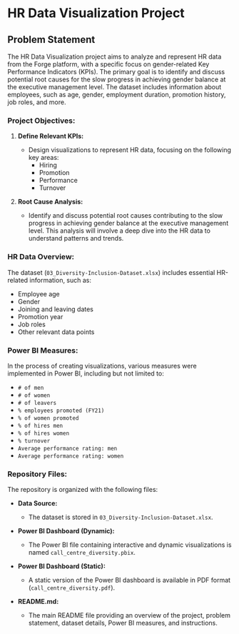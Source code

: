 # HR Data Visualization Project

## Problem Statement

The HR Data Visualization project aims to analyze and represent HR data from the Forge platform, with a specific focus on gender-related Key Performance Indicators (KPIs). The primary goal is to identify and discuss potential root causes for the slow progress in achieving gender balance at the executive management level. The dataset includes information about employees, such as age, gender, employment duration, promotion history, job roles, and more.

### Project Objectives:

1. **Define Relevant KPIs:**
   - Design visualizations to represent HR data, focusing on the following key areas:
     - Hiring
     - Promotion
     - Performance
     - Turnover

2. **Root Cause Analysis:**
   - Identify and discuss potential root causes contributing to the slow progress in achieving gender balance at the executive management level. This analysis will involve a deep dive into the HR data to understand patterns and trends.

### HR Data Overview:

The dataset (`03_Diversity-Inclusion-Dataset.xlsx`) includes essential HR-related information, such as:
- Employee age
- Gender
- Joining and leaving dates
- Promotion year
- Job roles
- Other relevant data points

### Power BI Measures:

In the process of creating visualizations, various measures were implemented in Power BI, including but not limited to:
- `# of men`
- `# of women`
- `# of leavers`
- `% employees promoted (FY21)`
- `% of women promoted`
- `% of hires men`
- `% of hires women`
- `% turnover`
- `Average performance rating: men`
- `Average performance rating: women`

### Repository Files:

The repository is organized with the following files:

- **Data Source:**
  - The dataset is stored in `03_Diversity-Inclusion-Dataset.xlsx`.

- **Power BI Dashboard (Dynamic):**
  - The Power BI file containing interactive and dynamic visualizations is named `call_centre_diversity.pbix`.

- **Power BI Dashboard (Static):**
  - A static version of the Power BI dashboard is available in PDF format (`call_centre_diversity.pdf`).

- **README.md:**
  - The main README file providing an overview of the project, problem statement, dataset details, Power BI measures, and instructions.
